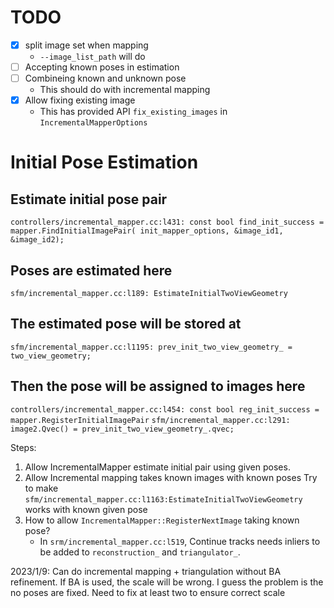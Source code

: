 # TODO
- [x] split image set when mapping
  - `--image_list_path` will do
- [ ] Accepting known poses in estimation
- [ ] Combineing known and unknown pose
  - This should do with incremental mapping
- [x] Allow fixing existing image
  - This has provided API `fix_existing_images` in `IncrementalMapperOptions`


# Initial Pose Estimation
## Estimate initial pose pair
`controllers/incremental_mapper.cc:l431: const bool find_init_success = mapper.FindInitialImagePair(
            init_mapper_options, &image_id1, &image_id2);`
## Poses are estimated here
`sfm/incremental_mapper.cc:l189: EstimateInitialTwoViewGeometry`
## The estimated pose will be stored at 
`sfm/incremental_mapper.cc:l1195: prev_init_two_view_geometry_ = two_view_geometry;`

## Then the pose will be assigned to images here
`controllers/incremental_mapper.cc:l454: const bool reg_init_success = mapper.RegisterInitialImagePair`
`sfm/incremental_mapper.cc:l291: image2.Qvec() = prev_init_two_view_geometry_.qvec;`

Steps:
1. Allow IncrementalMapper estimate initial pair using given poses.
2. Allow Incremental mapping takes known images with known poses 
Try to make `sfm/incremental_mapper.cc:l1163:EstimateInitialTwoViewGeometry` works with known given pose
3. How to allow `IncrementalMapper::RegisterNextImage` taking known pose?
   - In `srm/incremental_mapper.cc:l519`, Continue tracks needs inliers to be added to `reconstruction_` and `triangulator_`.

2023/1/9: Can do incremental mapping + triangulation without BA refinement. If BA is used, the scale will be wrong. 
I guess the problem is the no poses are fixed. Need to fix at least two to ensure correct scale